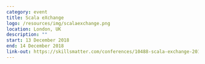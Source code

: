 ```yaml
---
category: event
title: Scala eXchange
logo: /resources/img/scalaexchange.png
location: London, UK
description: ""
start: 13 December 2018
end: 14 December 2018
link-out: https://skillsmatter.com/conferences/10488-scala-exchange-2018
---
```

